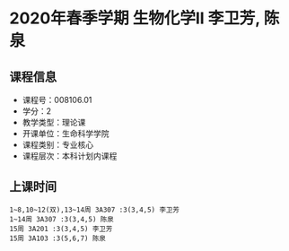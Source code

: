 # 2020年春季学期 生物化学II 李卫芳, 陈泉






## 课程信息

- 课程号：008106.01
- 学分：2
- 教学类型：理论课
- 开课单位：生命科学学院
- 课程类别：专业核心
- 课程层次：本科计划内课程

## 上课时间

```
1~8,10~12(双),13~14周 3A307 :3(3,4,5) 李卫芳
1~14周 3A307 :3(3,4,5) 陈泉
15周 3A201 :3(3,4,5) 李卫芳
15周 3A103 :3(5,6,7) 陈泉
```

